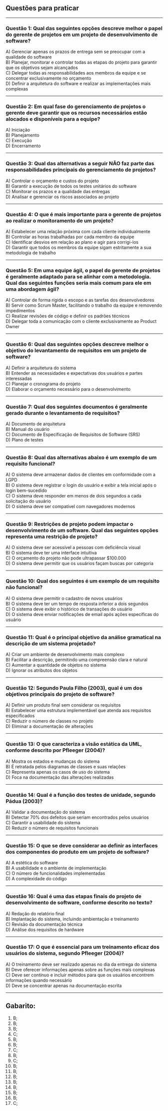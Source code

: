 ## Questões para praticar

---

### Questão 1: Qual das seguintes opções descreve melhor o papel do gerente de projetos em um projeto de desenvolvimento de software?

A) Gerenciar apenas os prazos de entrega sem se preocupar com a qualidade do software  
B) Planejar, monitorar e controlar todas as etapas do projeto para garantir que os objetivos sejam alcançados  
C) Delegar todas as responsabilidades aos membros da equipe e se concentrar exclusivamente no orçamento  
D) Definir a arquitetura do software e realizar as implementações mais complexas  

---

### Questão 2: Em qual fase do gerenciamento de projetos o gerente deve garantir que os recursos necessários estão alocados e disponíveis para a equipe?

A) Iniciação  
B) Planejamento  
C) Execução  
D) Encerramento  

---

### Questão 3: Qual das alternativas a seguir NÃO faz parte das responsabilidades principais do gerenciamento de projetos?

A) Controlar o orçamento e custos do projeto  
B) Garantir a execução de todos os testes unitários do software  
C) Monitorar os prazos e a qualidade das entregas  
D) Analisar e gerenciar os riscos associados ao projeto  

---

### Questão 4: O que é mais importante para o gerente de projetos ao realizar o monitoramento de um projeto?

A) Estabelecer uma relação próxima com cada cliente individualmente  
B) Controlar as horas trabalhadas por cada membro da equipe  
C) Identificar desvios em relação ao plano e agir para corrigi-los  
D) Garantir que todos os membros da equipe sigam estritamente a sua metodologia de trabalho  

---

### Questão 5: Em uma equipe ágil, o papel do gerente de projetos é geralmente adaptado para se alinhar com a metodologia. Qual das seguintes funções seria mais comum para ele em uma abordagem ágil?

A) Controlar de forma rígida o escopo e as tarefas dos desenvolvedores  
B) Servir como Scrum Master, facilitando o trabalho da equipe e removendo impedimentos  
C) Realizar revisões de código e definir os padrões técnicos  
D) Delegar toda a comunicação com o cliente exclusivamente ao Product Owner  

---

### Questão 6: Qual das seguintes opções descreve melhor o objetivo do levantamento de requisitos em um projeto de software?

A) Definir a arquitetura do sistema  
B) Entender as necessidades e expectativas dos usuários e partes interessadas  
C) Planejar o cronograma do projeto  
D) Elaborar o orçamento necessário para o desenvolvimento  

---

### Questão 7: Qual dos seguintes documentos é geralmente gerado durante o levantamento de requisitos?

A) Documento de arquitetura  
B) Manual do usuário  
C) Documento de Especificação de Requisitos de Software (SRS)  
D) Plano de testes  

---

### Questão 8: Qual das alternativas abaixo é um exemplo de um requisito funcional?

A) O sistema deve armazenar dados de clientes em conformidade com a LGPD  
B) O sistema deve registrar o login do usuário e exibir a tela inicial após o login bem-sucedido  
C) O sistema deve responder em menos de dois segundos a cada solicitação do usuário  
D) O sistema deve ser compatível com navegadores modernos  

---

### Questão 9: Restrições de projeto podem impactar o desenvolvimento de um software. Qual das seguintes opções representa uma restrição de projeto?

A) O sistema deve ser acessível a pessoas com deficiência visual  
B) O sistema deve ter uma interface intuitiva  
C) O orçamento do projeto não pode ultrapassar $100.000  
D) O sistema deve permitir que os usuários façam buscas por categoria  

---

### Questão 10: Qual dos seguintes é um exemplo de um requisito não funcional?

A) O sistema deve permitir o cadastro de novos usuários  
B) O sistema deve ter um tempo de resposta inferior a dois segundos  
C) O sistema deve exibir o histórico de transações do usuário  
D) O sistema deve enviar notificações de email após ações específicas do usuário  

---

### Questão 11: Qual é o principal objetivo da análise gramatical na descrição de um sistema projetado?

A) Criar um ambiente de desenvolvimento mais complexo  
B) Facilitar a descrição, permitindo uma compreensão clara e natural  
C) Aumentar a quantidade de objetos no sistema  
D) Ignorar os atributos dos objetos  

---

### Questão 12: Segundo Paula Filho (2003), qual é um dos objetivos principais do projeto de software?

A) Definir um produto final sem considerar os requisitos  
B) Estabelecer uma estrutura implementável que atenda aos requisitos especificados  
C) Reduzir o número de classes no projeto  
D) Eliminar a documentação de alterações  

---

### Questão 13: O que caracteriza a visão estática da UML, conforme descrito por Pfleeger (2004)?

A) Mostra os estados e mudanças do sistema  
B) É retratada pelos diagramas de classes e suas relações  
C) Representa apenas os casos de uso do sistema  
D) Foca na documentação das alterações realizadas  

---

### Questão 14: Qual é a função dos testes de unidade, segundo Pádua (2003)?

A) Validar a documentação do sistema  
B) Detectar 70% dos defeitos que seriam encontrados pelos usuários  
C) Garantir a usabilidade do sistema  
D) Reduzir o número de requisitos funcionais  

---

### Questão 15: O que se deve considerar ao definir as interfaces dos componentes do produto em um projeto de software?

A) A estética do software  
B) A usabilidade e o ambiente de implementação  
C) O número de funcionalidades implementadas  
D) A complexidade do código  

---

### Questão 16: Qual é uma das etapas finais do projeto de desenvolvimento de software, conforme descrito no texto?

A) Redação do relatório final  
B) Implantação do sistema, incluindo ambientação e treinamento  
C) Revisão da documentação técnica  
D) Análise dos requisitos de hardware  

---

### Questão 17: O que é essencial para um treinamento eficaz dos usuários do sistema, segundo Pfleeger (2004)?

A) O treinamento deve ser realizado apenas no dia da entrega do sistema  
B) Deve oferecer informações apenas sobre as funções mais complexas  
C) Deve ser contínuo e incluir métodos para que os usuários encontrem informações quando necessário  
D) Deve se concentrar apenas na documentação escrita  

---

## Gabarito:

1) B;
2) B;
3) B;
4) C;
5) B;
6) B;
7) C;
8) B;
9) C;
10) B;
11) B;
12) B;
13) B;
14) B;
15) B;
16) B;
17) C;





